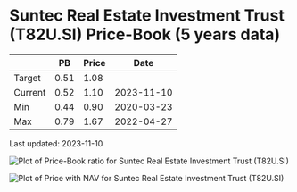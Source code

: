# Suntec Real Estate Investment Trust (T82U.SI) Price-Book (5 years data)

|     | PB   | Price | Date       |
|-----|------|-------|------------|
| Target | 0.51 | 1.08  |  |
| Current | 0.52 | 1.10  | 2023-11-10 |
| Min | 0.44 | 0.90  | 2020-03-23 |
| Max | 0.79 | 1.67  | 2022-04-27 |

Last updated: 2023-11-10

![Plot of Price-Book ratio for Suntec Real Estate Investment Trust (T82U.SI)](T82U_pb_5.png)

![Plot of Price with NAV for Suntec Real Estate Investment Trust (T82U.SI)](T82U_price_nav_5.png)
